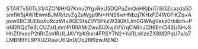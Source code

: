 $START$v50Ts31/4ZONIH/Q7KmuDYgvReU5DQPaZmQoHKjbnT/l8GZcazda5Dsm1WSjAW1EwmBJMR/IzvZgZuWgp9N+HNS8wHNbzj7KHxFZ4W0FIKZq+Apxw6BC3UEboXuRczWt+9QESfaZ0Y5PkzW2li0KIUm0GWAgVekz0rbibrh+PoM2RQzTe3LCUZxtLmmPi1RlAMrZwuSUXvjdVVrqCARnJClt6EmD4SUAHvSHhZfXxaeP2tiRtZoVIRULJAVYpK6Ixr4FRSY7N2+YaRLsKzeZX8M2PqU7x/a7LMBN9YL9PXUZRawU6QnDjOq28lfIzwJf$END$